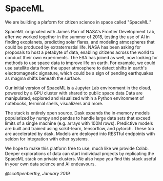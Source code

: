 # SpaceML

We are building a plaform for citizen science in space called "SpaceML."

SpaceML originated with James Parr of NASA's Frontier Development Lab,
after we worked together in the summer of 2018, testing the use of AI
in finding exoplanets, predicting solar flares, and modeling atmospheres
that could be produced by extraterrestial life.   NASA has been asking
for proposals to host a petabyte of data, enabling citizens across the world
to conduct their own experiments.  The ESA has joined as well, now looking
for methods to use space data to improve life on earth.  For example, we could
use satellite data from the upper atmosphere to detect shifts in earth's
electromagnetic signature, which could be a sign of pending earthquakes
as magma shifts beneath the surface.

Our initial version of SpaceML is a Jupyter Lab environment in the cloud, 
powered by a GPU cluster with shared to public space data
Data are manipulated, explored and visualized 
within a Python environment of notebooks, terminal shells,
visualizers and more.

The stack is entirely open source. Dask expands the in-memory models popularized
by numpy and pandas to handle large data sets that exceed limits of a single
machine (e.g. arrays with 100M rows).  Predictive models are built and trained using
scikit-learn, tensorflow, and pytorch.  These too are accelerated by
dask. Models are deployed into RESTful endpoints with seldon for integration
with other systems.

We hope to make this platform free to use, much
like we provide Colab.  Deeper explorations of data can start 
individual projects by replicating the SpaceML
stack on private clusters.  We also hope you find this stack
useful in your own data science and AI endeavours.

_@scottpenberthy, January 2019_

